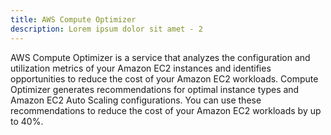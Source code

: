 ```yaml
---
title: AWS Compute Optimizer
description: Lorem ipsum dolor sit amet - 2
---
```


AWS Compute Optimizer is a service that analyzes the configuration and utilization metrics of your Amazon EC2 instances and identifies opportunities to reduce the cost of your Amazon EC2 workloads. Compute Optimizer generates recommendations for optimal instance types and Amazon EC2 Auto Scaling configurations. You can use these recommendations to reduce the cost of your Amazon EC2 workloads by up to 40%.